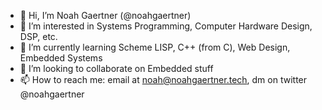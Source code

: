 - 👋 Hi, I’m Noah Gaertner (@noahgaertner)
- 👀 I’m interested in Systems Programming, Computer Hardware Design, DSP, etc.
- 🌱 I’m currently learning Scheme LISP, C++ (from C), Web Design, Embedded Systems
- 💞️ I’m looking to collaborate on Embedded stuff
- 📫 How to reach me: email at noah@noahgaertner.tech, dm on twitter @noahgaertner

<!---
noahgaertner/noahgaertner is a ✨ special ✨ repository because its `README.md` (this file) appears on your GitHub profile.
You can click the Preview link to take a look at your changes.
--->

